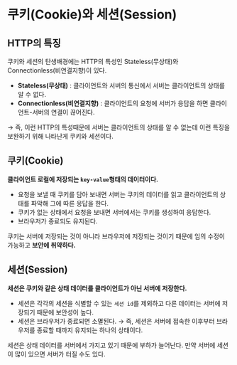 # 쿠키(Cookie)와 세션(Session)

## HTTP의 특징

쿠키와 세션의 탄생배경에는 HTTP의 특성인 Stateless(무상태)와 Connectionless(비연결지향)이 있다.

- **Stateless(무상태)** : 클라이언트와 서버의 통신에서 서버는 클라이언트의 상태를 알 수 없다.
- **Connectionless(비연결지향)** : 클라이언트의 요청에 서버가 응답을 하면 클라이언트-서버의 연결이 끊어진다.

&rarr; 즉, 이런 HTTP의 특성때문에 서버는 클라이언트의 상태를 알 수 없는데 이런 특징을 보완하기 위해 나타난게 쿠키와 세션이다.

## 쿠키(Cookie)

**클라이언트 로컬에 저장되는 `key-value`형태의 데이터이다.**

- 요청을 보낼 때 쿠키를 담아 보내면 서버는 쿠키의 데이터를 읽고 클라이언트의 상태를 파악해 그에 따른 응답을 한다.
- 쿠키가 없는 상태에서 요청을 보내면 서버에서는 쿠키를 생성하여 응답한다.
- 브라우저가 종료되도 유지된다.

쿠키는 서버에 저장되는 것이 아니라 브라우저에 저장되는 것이기 때문에 임의 수정이 가능하고 **보안에 취약하다.**

## 세션(Session)

**세션은 쿠키와 같은 상태 데이터를 클라이언트가 아닌 서버에 저장한다.**

- 세션은 각각의 세션을 식별할 수 있는 `세션 id`를 제외하고 다른 데이터는 서버에 저장되기 때문에 보안성이 높다.
- 세션은 브라우저가 종료되면 소멸된다. &rarr; 즉, 세션은 서버에 접속한 이후부터 브라우저를 종료할 때까지 유지되는 하나의 상태이다.

세션은 상태 데이터를 서버에서 가지고 있기 때문에 부하가 늘어난다. 만약 서버에 세션이 많이 있으면 서버가 터질 수도 있다.
